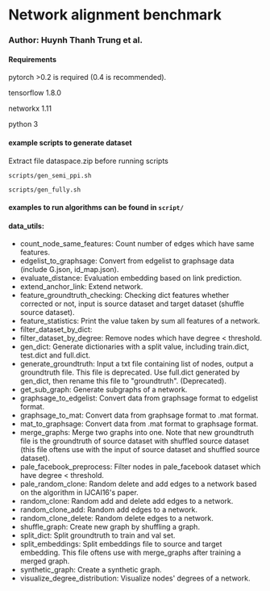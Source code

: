 # Network alignment benchmark
### Author: Huynh Thanh Trung et al.


#### Requirements

pytorch >0.2 is required (0.4 is recommended).

tensorflow 1.8.0

networkx 1.11

python 3

#### example scripts to generate dataset

Extract file dataspace.zip before running scripts

`scripts/gen_semi_ppi.sh`

`scripts/gen_fully.sh`

#### examples to run algorithms can be found in `script/`

#### data_utils:
- count_node_same_features: Count number of edges which have same features.
- edgelist_to_graphsage: Convert from edgelist to graphsage data (include G.json, id_map.json).
- evaluate_distance: Evaluation embedding based on link prediction.
- extend_anchor_link: Extend network.
- feature_groundtruth_checking: Checking dict features whether corrected or not, input is source dataset and target dataset (shuffle source dataset).
- feature_statistics: Print the value taken by sum all features of a network.
- filter_dataset_by_dict:
- filter_dataset_by_degree: Remove nodes which have degree < threshold.
- gen_dict: Generate dictionaries with a split value, including train.dict, test.dict and full.dict.
- generate_groundtruth: Input a txt file containing list of nodes, output a groundtruth file. This file is deprecated. Use full.dict generated by gen_dict, then rename this file to "groundtruth".  (Deprecated).
- get_sub_graph: Generate subgraphs of a network.
- graphsage_to_edgelist: Convert data from graphsage format to edgelist format.
- graphsage_to_mat: Convert data from graphsage format to .mat format.
- mat_to_graphsage: Convert data from .mat format to graphsage format.
- merge_graphs: Merge two graphs into one. Note that new groundtruth file is the groundtruth of source dataset with shuffled source dataset (this file oftens use with the input of source dataset and shuffled source dataset).
- pale_facebook_preprocess: Filter nodes in pale_facebook dataset which have degree < threshold.
- pale_random_clone: Random delete and add edges to a network based on the algorithm in IJCAI16's paper.
- random_clone: Random add and delete add edges to a network.
- random_clone_add: Random add edges to a network.
- random_clone_delete: Random delete edges to a network.
- shuffle_graph: Create new graph by shuffling a graph.
- split_dict: Split groundtruth to train and val set.
- split_embeddings: Split embeddings file to source and target embedding. This file oftens use with merge_graphs after training a merged graph.
- synthetic_graph: Create a synthetic graph.
- visualize_degree_distribution: Visualize nodes' degrees of a network.
